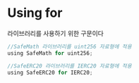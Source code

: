 # Using for

라이브러리를 사용하기 위한 구문이다

```jsx
//SafeMath 라이브러리를 uint256 자료형에 적용
using SafeMath for uint256;

//SafeERC20 라이브러리를 IERC20 자료형에 적용
using SafeERC20 for IERC20;

```
